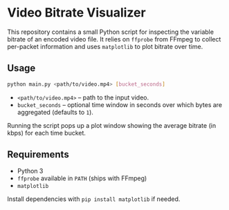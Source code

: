 # Video Bitrate Visualizer

This repository contains a small Python script for inspecting the variable bitrate of
an encoded video file. It relies on `ffprobe` from FFmpeg to collect per-packet
information and uses `matplotlib` to plot bitrate over time.

## Usage

```bash
python main.py <path/to/video.mp4> [bucket_seconds]
```

* `<path/to/video.mp4>` – path to the input video.
* `bucket_seconds` – optional time window in seconds over which bytes are
  aggregated (defaults to `1`).

Running the script pops up a plot window showing the average bitrate (in kbps)
for each time bucket.

## Requirements

- Python 3
- `ffprobe` available in `PATH` (ships with FFmpeg)
- `matplotlib`

Install dependencies with `pip install matplotlib` if needed.
